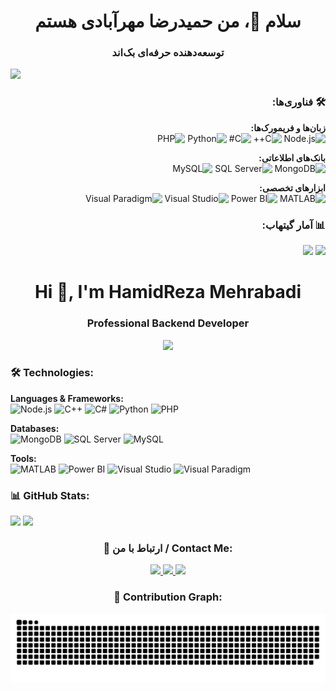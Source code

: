 <div dir="rtl" align="right">

<!-- سرتیتر فارسی -->
<h1 align="center">سلام 👋، من حمیدرضا مهرآبادی هستم</h1>
<h3 align="center">توسعه‌دهنده حرفه‌ای بک‌اند</h3>

<!-- بینر پویا -->
<div align="left">
  <img src="https://readme-typing-svg.demolab.com?font=Fira+Code&pause=1000&color=00FF00&width=435&lines=Backend+Developer;Database+Architect;API+Specialist" />
</div>

<!-- فناوری‌ها -->
<h3 align="right">🛠️ فناوری‌ها:</h3>

<p align="right">
  <strong>زبان‌ها و فریمورک‌ها:</strong><br>
  <img src="https://skillicons.dev/icons?i=nodejs" title="Node.js" />
  <img src="https://img.shields.io/badge/C%2B%2B-00599C?style=for-the-badge&logo=c%2B%2B&logoColor=white" title="C++" />
  <img src="https://img.shields.io/badge/C%23-239120?style=for-the-badge&logo=c-sharp&logoColor=white" title="C#" />
  <img src="https://skillicons.dev/icons?i=py" title="Python" />
  <img src="https://skillicons.dev/icons?i=php" title="PHP" />
</p>

<p align="right">
  <strong>بانک‌های اطلاعاتی:</strong><br>
  <img src="https://skillicons.dev/icons?i=mongodb" title="MongoDB" />
  <img src="https://img.shields.io/badge/SQL_Server-CC2927?style=for-the-badge&logo=microsoft-sql-server&logoColor=white" title="SQL Server" />
  <img src="https://skillicons.dev/icons?i=mysql" title="MySQL" />
</p>

<p align="right">
  <strong>ابزارهای تخصصی:</strong><br>
  <img src="https://img.shields.io/badge/Matlab-0076A8?style=for-the-badge&logo=mathworks&logoColor=white" title="MATLAB" />
  <img src="https://img.shields.io/badge/Power_BI-F2C811?style=for-the-badge&logo=powerbi&logoColor=black" title="Power BI" />
  <img src="https://skillicons.dev/icons?i=visualstudio" title="Visual Studio" />
  <img src="https://img.shields.io/badge/Visual_Paradigm-FF6600?style=for-the-badge&logo=visual-paradigm&logoColor=white" title="Visual Paradigm" />
</p>

<!-- آمار گیتهاب -->
<h3 align="right">📊 آمار گیتهاب:</h3>
<p align="right">
  <img src="https://github-readme-stats.vercel.app/api?username=hmplus28&show_icons=true&theme=radical&locale=en" width="45%">
  <img src="https://github-readme-streak-stats.herokuapp.com/?user=hmplus28&theme=radical&locale=fa" width="48%">
</p>

</div>

<!-- بخش انگلیسی -->
<div dir="ltr" align="left">

<h1 align="center">Hi 👋, I'm HamidReza Mehrabadi</h1>
<h3 align="center">Professional Backend Developer</h3>

<!-- Dynamic Banner -->
<div align="center">
  <img src="https://readme-typing-svg.demolab.com?font=Fira+Code&pause=1000&color=00FF00&width=435&lines=Backend+Developer;Database+Architect;API+Specialist" />
</div>

<!-- Tech Stack -->
<h3 align="left">🛠️ Technologies:</h3>

<p align="left">
  <strong>Languages & Frameworks:</strong><br>
  <img src="https://skillicons.dev/icons?i=nodejs" title="Node.js" />
  <img src="https://img.shields.io/badge/C%2B%2B-00599C?style=for-the-badge&logo=c%2B%2B&logoColor=white" title="C++" />
  <img src="https://img.shields.io/badge/C%23-239120?style=for-the-badge&logo=c-sharp&logoColor=white" title="C#" />
  <img src="https://skillicons.dev/icons?i=py" title="Python" />
  <img src="https://skillicons.dev/icons?i=php" title="PHP" />
</p>

<p align="left">
  <strong>Databases:</strong><br>
  <img src="https://skillicons.dev/icons?i=mongodb" title="MongoDB" />
  <img src="https://img.shields.io/badge/SQL_Server-CC2927?style=for-the-badge&logo=microsoft-sql-server&logoColor=white" title="SQL Server" />
  <img src="https://skillicons.dev/icons?i=mysql" title="MySQL" />
</p>

<p align="left">
  <strong>Tools:</strong><br>
  <img src="https://img.shields.io/badge/Matlab-0076A8?style=for-the-badge&logo=mathworks&logoColor=white" title="MATLAB" />
  <img src="https://img.shields.io/badge/Power_BI-F2C811?style=for-the-badge&logo=powerbi&logoColor=black" title="Power BI" />
  <img src="https://skillicons.dev/icons?i=visualstudio" title="Visual Studio" />
  <img src="https://img.shields.io/badge/Visual_Paradigm-FF6600?style=for-the-badge&logo=visual-paradigm&logoColor=white" title="Visual Paradigm" />
</p>

<!-- GitHub Stats -->
<h3 align="left">📊 GitHub Stats:</h3>
<p align="left">
  <img src="https://github-readme-stats.vercel.app/api?username=hmplus28&show_icons=true&theme=radical" width="45%">
  <img src="https://github-readme-streak-stats.herokuapp.com/?user=hmplus28&theme=radical" width="45%">
</p>

</div>

<!-- شبکه‌های اجتماعی -->
<h3 align="center">📱 ارتباط با من / Contact Me:</h3>
<p align="center">
  <a href="https://instagram.com/hmplus28" target="_blank">
    <img src="https://img.shields.io/badge/Instagram-E4405F?style=for-the-badge&logo=instagram&logoColor=white" />
  </a>
  <a href="https://t.me/hmplus28" target="_blank">
    <img src="https://img.shields.io/badge/Telegram-2CA5E0?style=for-the-badge&logo=telegram&logoColor=white" />
  </a>
  <a href="mailto:hmplus28@gmail.com">
    <img src="https://img.shields.io/badge/Gmail-D14836?style=for-the-badge&logo=gmail&logoColor=white" />
  </a>
</p>

<!-- مار کدنویسی -->
<h3 align="center">🐍 Contribution Graph:</h3>
<p align="center">
  <img src="https://raw.githubusercontent.com/platane/snk/output/github-contribution-grid-snake-dark.svg" />
</p>
